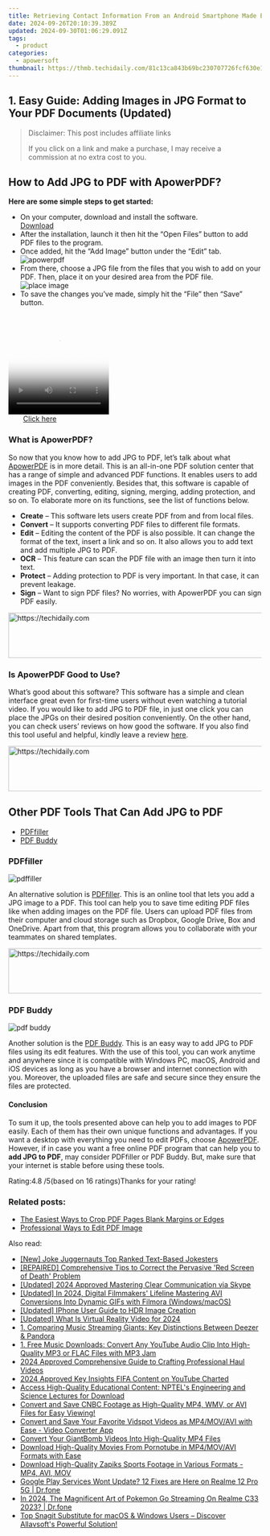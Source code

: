 ```yaml
---
title: Retrieving Contact Information From an Android Smartphone Made Effortless
date: 2024-09-26T20:10:39.389Z
updated: 2024-09-30T01:06:29.091Z
tags:
  - product
categories:
  - apowersoft
thumbnail: https://thmb.techidaily.com/81c13ca843b69bc230707726fcf630e171a8ad9a8fe460d7f27ac14f30c5db39.jpg
---
```


## 1. Easy Guide: Adding Images in JPG Format to Your PDF Documents (Updated)

>  Disclaimer: This post includes affiliate links
>
>  If you click on a link and make a purchase, I may receive a commission at no extra cost to you.
>

## How to Add JPG to PDF with ApowerPDF?

**Here are some simple steps to get started:**

* On your computer, download and install the software.  
[Download](https://tools.techidaily.com/apowersoft/products/)
* After the installation, launch it then hit the “Open Files” button to add PDF files to the program.
* Once added, hit the “Add Image” button under the “Edit” tab.  
![apowerpdf](https://www.apowersoft.com//webusupload.aoscdn.com/apowercom/wp-content/uploads/2020/07/add-image.jpg.webp)
* From there, choose a JPG file from the files that you wish to add on your PDF. Then, place it on your desired area from the PDF file.  
![place image](https://www.apowersoft.com//webusupload.aoscdn.com/apowercom/wp-content/uploads/2020/07/place-jpg.jpg.webp)
* To save the changes you’ve made, simply hit the “File” then “Save” button.

<!-- affiliate ads begin -->
<span id="1328683">
					<video width="200" height="200" style="cursor:pointer"
           poster="//a.impactradius-go.com/display-clicktoplayimage/1328683.png"
           onclick="if(!this.playClicked){this.play();this.setAttribute('controls',true);this.playClicked=true;}">
	   <source src="//a.impactradius-go.com/display-ad/15852-1328683">
	   <img src="//a.impactradius-go.com/display-clicktoplayimage/1328683.png" style="border: none; height: 100%; width: 100%; object-fit: contain">
	</video>
	<div style="width:125px;text-align:center"><a href="javascript:window.open(decodeURIComponent('https%3A%2F%2Fthefitville.pxf.io%2Fc%2F5597632%2F1328683%2F15852'), '_blank');void(0);">Click here</a></div>
</span>
<img height="0" width="0" src="https://imp.pxf.io/i/5597632/1328683/15852" style="position:absolute;visibility:hidden;" border="0" />
<!-- affiliate ads end -->

### What is ApowerPDF?

So now that you know how to add JPG to PDF, let’s talk about what [ApowerPDF](https://tools.techidaily.com/apowersoft/apower-pdf/) is in more detail. This is an all-in-one PDF solution center that has a range of simple and advanced PDF functions. It enables users to add images in the PDF conveniently. Besides that, this software is capable of creating PDF, converting, editing, signing, merging, adding protection, and so on. To elaborate more on its functions, see the list of functions below.

* **Create** – This software lets users create PDF from and from local files.
* **Convert** – It supports converting PDF files to different file formats.
* **Edit**  – Editing the content of the PDF is also possible. It can change the format of the text, insert a link and so on. It also allows you to add text and add multiple JPG to PDF.
* **OCR** – This feature can scan the PDF file with an image then turn it into text.
* **Protect** – Adding protection to PDF is very important. In that case, it can prevent leakage.
* **Sign** – Want to sign PDF files? No worries, with ApowerPDF you can sign PDF easily.

<!-- affiliate ads begin -->
<a href="https://laganoo.pxf.io/c/5597632/1528688/16446" target="_top" id="1528688">
  <img src="//a.impactradius-go.com/display-ad/16446-1528688" border="0" alt="https://techidaily.com" width="728" height="90"/>
</a>
<img height="0" width="0" src="https://laganoo.pxf.io/i/5597632/1528688/16446" style="position:absolute;visibility:hidden;" border="0" />
<!-- affiliate ads end -->

### Is ApowerPDF Good to Use?

What’s good about this software? This software has a simple and clean interface great even for first-time users without even watching a tutorial video. If you would like to add JPG to PDF file, in just one click you can place the JPGs on their desired position conveniently. On the other hand, you can check users’ reviews on how good the software. If you also find this tool useful and helpful, kindly leave a review [here](https://www.g2crowd.com/products/apowerpdf/reviews).

<!-- affiliate ads begin -->
<a href="https://appsumo.8odi.net/c/5597632/2130870/7443" target="_top" id="2130870">
  <img src="//a.impactradius-go.com/display-ad/7443-2130870" border="0" alt="https://techidaily.com" width="728" height="90"/>
</a>
<img height="0" width="0" src="https://appsumo.8odi.net/i/5597632/2130870/7443" style="position:absolute;visibility:hidden;" border="0" />
<!-- affiliate ads end -->

## Other PDF Tools That Can Add JPG to PDF

* [PDFfiller](https://tools.techidaily.com/apowersoft/products/)
* [PDF Buddy](https://tools.techidaily.com/apowersoft/products/)

### PDFfiller

![pdffiller](https://www.apowersoft.com//webusupload.aoscdn.com/apowercom/wp-content/uploads/2020/07/add-image-pdffiller.jpg.webp)

An alternative solution is [PDFfiller](https://www.pdffiller.com/en/categories/add-image.htm). This is an online tool that lets you add a JPG image to a PDF. This tool can help you to save time editing PDF files like when adding images on the PDF file. Users can upload PDF files from their computer and cloud storage such as Dropbox, Google Drive, Box and OneDrive. Apart from that, this program allows you to collaborate with your teammates on shared templates.

<!-- affiliate ads begin -->
<a href="https://appsumo.8odi.net/c/5597632/2094422/7443" target="_top" id="2094422">
  <img src="//a.impactradius-go.com/display-ad/7443-2094422" border="0" alt="https://techidaily.com" width="728" height="90"/>
</a>
<img height="0" width="0" src="https://appsumo.8odi.net/i/5597632/2094422/7443" style="position:absolute;visibility:hidden;" border="0" />
<!-- affiliate ads end -->

### PDF Buddy

![pdf buddy](https://www.apowersoft.com//webusupload.aoscdn.com/apowercom/wp-content/uploads/2020/07/add-jpg-using-pdfbuddy.jpg.webp)

Another solution is the [PDF Buddy](https://www.pdfbuddy.com/how-to/add-image-to-pdf). This is an easy way to add JPG to PDF files using its edit features. With the use of this tool, you can work anytime and anywhere since it is compatible with Windows PC, macOS, Android and iOS devices as long as you have a browser and internet connection with you. Moreover, the uploaded files are safe and secure since they ensure the files are protected.

#### Conclusion

To sum it up, the tools presented above can help you to add images to PDF easily. Each of them has their own unique functions and advantages. If you want a desktop with everything you need to edit PDFs, choose [ApowerPDF](https://tools.techidaily.com/apowersoft/apower-pdf/). However, if in case you want a free online PDF program that can help you to **add JPG to PDF**, may consider PDFfiller or PDF Buddy. But, make sure that your internet is stable before using these tools.

Rating:4.8 /5(based on 16 ratings)Thanks for your rating!

### Related posts:

* [The Easiest Ways to Crop PDF Pages Blank Margins or Edges](https://tools.techidaily.com/apowersoft/apower-pdf/)
* [Professional Ways to Edit PDF Image](https://tools.techidaily.com/apowersoft/apower-pdf/)

<ins class="adsbygoogle"
     style="display:block"
     data-ad-format="autorelaxed"
     data-ad-client="ca-pub-7571918770474297"
     data-ad-slot="1223367746"></ins>

<ins class="adsbygoogle"
     style="display:block"
     data-ad-client="ca-pub-7571918770474297"
     data-ad-slot="8358498916"
     data-ad-format="auto"
     data-full-width-responsive="true"></ins>

<span class="atpl-alsoreadstyle">Also read:</span>
<div><ul>
<li><a href="https://fox-boxes.techidaily.com/new-joke-juggernauts-top-ranked-text-based-jokesters/"><u>[New] Joke Juggernauts Top Ranked Text-Based Jokesters</u></a></li>
<li><a href="https://common-error.techidaily.com/repaired-comprehensive-tips-to-correct-the-pervasive-red-screen-of-death-problem/"><u>[REPAIRED] Comprehensive Tips to Correct the Pervasive 'Red Screen of Death' Problem</u></a></li>
<li><a href="https://screen-activity-recording.techidaily.com/updated-2024-approved-mastering-clear-communication-via-skype/"><u>[Updated] 2024 Approved Mastering Clear Communication via Skype</u></a></li>
<li><a href="https://vp-tips.techidaily.com/updated-in-2024-digital-filmmakers-lifeline-mastering-avi-conversions-into-dynamic-gifs-with-filmora-windowsmacos/"><u>[Updated] In 2024, Digital Filmmakers' Lifeline Mastering AVI Conversions Into Dynamic GIFs with Filmora (Windows/macOS)</u></a></li>
<li><a href="https://extra-guidance.techidaily.com/updated-iphone-user-guide-to-hdr-image-creation/"><u>[Updated] IPhone User Guide to HDR Image Creation</u></a></li>
<li><a href="https://fox-friendly.techidaily.com/updated-what-is-virtual-reality-video-for-2024/"><u>[Updated] What Is Virtual Reality Video for 2024</u></a></li>
<li><a href="https://fox-tips.techidaily.com/1-comparing-music-streaming-giants-key-distinctions-between-deezer-and-pandora/"><u>1. Comparing Music Streaming Giants: Key Distinctions Between Deezer & Pandora</u></a></li>
<li><a href="https://fox-tips.techidaily.com/1-free-music-downloads-convert-any-youtube-audio-clip-into-high-quality-mp3-or-flac-files-with-mp3-jam/"><u>1. Free Music Downloads: Convert Any YouTube Audio Clip Into High-Quality MP3 or FLAC Files with MP3 Jam</u></a></li>
<li><a href="https://extra-lessons.techidaily.com/2024-approved-comprehensive-guide-to-crafting-professional-haul-videos/"><u>2024 Approved Comprehensive Guide to Crafting Professional Haul Videos</u></a></li>
<li><a href="https://youtube-stream.techidaily.com/2024-approved-key-insights-fifa-content-on-youtube-charted/"><u>2024 Approved Key Insights FIFA Content on YouTube Charted</u></a></li>
<li><a href="https://fox-tips.techidaily.com/access-high-quality-educational-content-nptels-engineering-and-science-lectures-for-download/"><u>Access High-Quality Educational Content: NPTEL's Engineering and Science Lectures for Download</u></a></li>
<li><a href="https://fox-tips.techidaily.com/convert-and-save-cnbc-footage-as-high-quality-mp4-wmv-or-avi-files-for-easy-viewing/"><u>Convert and Save CNBC Footage as High-Quality MP4, WMV, or AVI Files for Easy Viewing!</u></a></li>
<li><a href="https://fox-tips.techidaily.com/convert-and-save-your-favorite-vidspot-videos-as-mp4movavi-with-ease-video-converter-app/"><u>Convert and Save Your Favorite Vidspot Videos as MP4/MOV/AVI with Ease - Video Converter App</u></a></li>
<li><a href="https://fox-tips.techidaily.com/convert-your-giantbomb-videos-into-high-quality-mp4-files/"><u>Convert Your GiantBomb Videos Into High-Quality MP4 Files</u></a></li>
<li><a href="https://fox-tips.techidaily.com/download-high-quality-movies-from-pornotube-in-mp4movavi-formats-with-ease/"><u>Download High-Quality Movies From Pornotube in MP4/MOV/AVI Formats with Ease</u></a></li>
<li><a href="https://fox-tips.techidaily.com/download-high-quality-zapiks-sports-footage-in-various-formats-mp4-avi-mov/"><u>Download High-Quality Zapiks Sports Footage in Various Formats - MP4, AVI, MOV</u></a></li>
<li><a href="https://howto.techidaily.com/google-play-services-wont-update-12-fixes-are-here-on-realme-12-pro-5g-drfone-by-drfone-fix-android-problems-fix-android-problems/"><u>Google Play Services Wont Update? 12 Fixes are Here on Realme 12 Pro 5G | Dr.fone</u></a></li>
<li><a href="https://pokemon-go-android.techidaily.com/in-2024-the-magnificent-art-of-pokemon-go-streaming-on-realme-c33-2023-drfone-by-drfone-virtual-android/"><u>In 2024, The Magnificent Art of Pokemon Go Streaming On Realme C33 2023? | Dr.fone</u></a></li>
<li><a href="https://fox-tips.techidaily.com/top-snagit-substitute-for-macos-and-windows-users-discover-allavsofts-powerful-solution/"><u>Top Snagit Substitute for macOS & Windows Users – Discover Allavsoft's Powerful Solution!</u></a></li>
</ul></div>

